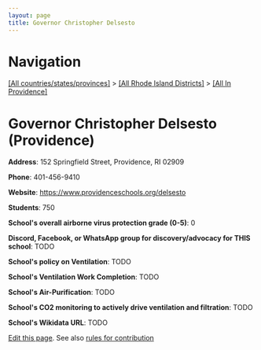 ```yaml
---
layout: page
title: Governor Christopher Delsesto
---
```

# Navigation

[[All countries/states/provinces]](../../..) > [[All Rhode Island Districts]](../..) > [[All In Providence]](..)

# Governor Christopher Delsesto (Providence)

**Address**: 152 Springfield Street, Providence, RI 02909

**Phone**: 401-456-9410

**Website**: <https://www.providenceschools.org/delsesto>

**Students**: 750

**School's overall airborne virus protection grade (0-5)**: 0

**Discord, Facebook, or WhatsApp group for discovery/advocacy for THIS school**: TODO

**School's policy on Ventilation**: TODO

**School's Ventilation Work Completion**: TODO

**School's Air-Purification**: TODO

**School's CO2 monitoring to actively drive ventilation and filtration**: TODO

**School's Wikidata URL**: TODO


[Edit this page](https://github.com/ventilate-schools/RI/edit/main/./Providence/Governor_Christopher_Delsesto.md). See also [rules for contribution](../../../contribution-rules/)
